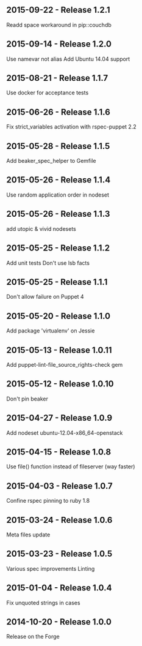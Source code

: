 ## 2015-09-22 - Release 1.2.1

Readd space workaround in pip::couchdb

## 2015-09-14 - Release 1.2.0

Use namevar not alias
Add Ubuntu 14.04 support

## 2015-08-21 - Release 1.1.7

Use docker for acceptance tests

## 2015-06-26 - Release 1.1.6

Fix strict_variables activation with rspec-puppet 2.2

## 2015-05-28 - Release 1.1.5

Add beaker_spec_helper to Gemfile

## 2015-05-26 - Release 1.1.4

Use random application order in nodeset

## 2015-05-26 - Release 1.1.3

add utopic & vivid nodesets

## 2015-05-25 - Release 1.1.2

Add unit tests
Don't use lsb facts

## 2015-05-25 - Release 1.1.1

Don't allow failure on Puppet 4

## 2015-05-20 - Release 1.1.0

Add package 'virtualenv' on Jessie

## 2015-05-13 - Release 1.0.11

Add puppet-lint-file_source_rights-check gem

## 2015-05-12 - Release 1.0.10

Don't pin beaker

## 2015-04-27 - Release 1.0.9

Add nodeset ubuntu-12.04-x86_64-openstack

## 2015-04-15 - Release 1.0.8

Use file() function instead of fileserver (way faster)

## 2015-04-03 - Release 1.0.7

Confine rspec pinning to ruby 1.8

## 2015-03-24 - Release 1.0.6

Meta files update

## 2015-03-23 - Release 1.0.5

Various spec improvements
Linting

## 2015-01-04 - Release 1.0.4

Fix unquoted strings in cases

## 2014-10-20 - Release 1.0.0

Release on the Forge
